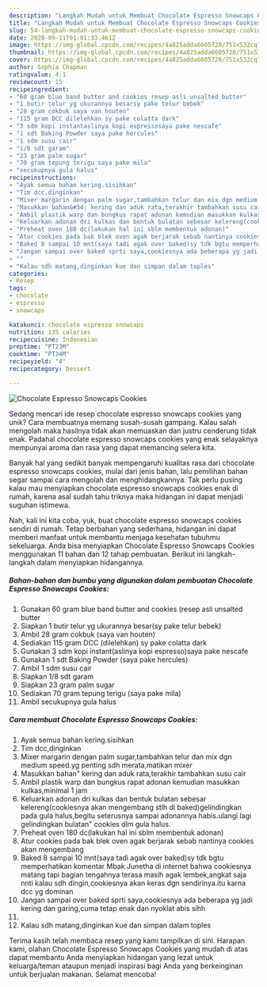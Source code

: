 ```yaml
---
description: "Langkah Mudah untuk Membuat Chocolate Espresso Snowcaps Cookies, Enak Banget"
title: "Langkah Mudah untuk Membuat Chocolate Espresso Snowcaps Cookies, Enak Banget"
slug: 54-langkah-mudah-untuk-membuat-chocolate-espresso-snowcaps-cookies-enak-banget
date: 2020-09-11T01:01:33.461Z
image: https://img-global.cpcdn.com/recipes/4a825adda6605720/751x532cq70/chocolate-espresso-snowcaps-cookies-foto-resep-utama.jpg
thumbnail: https://img-global.cpcdn.com/recipes/4a825adda6605720/751x532cq70/chocolate-espresso-snowcaps-cookies-foto-resep-utama.jpg
cover: https://img-global.cpcdn.com/recipes/4a825adda6605720/751x532cq70/chocolate-espresso-snowcaps-cookies-foto-resep-utama.jpg
author: Sophia Chapman
ratingvalue: 4.1
reviewcount: 15
recipeingredient:
- "60 gram blue band butter and cookies resep asli unsalted butter"
- "1 butir telur yg ukurannya besarsy pake telur bebek"
- "28 gram cokbuk saya van houten"
- "115 gram DCC dilelehkan sy pake colatta dark"
- "3 sdm kopi instantaslinya kopi espressosaya pake nescafe"
- "1 sdt Baking Powder saya pake hercules"
- "1 sdm susu cair"
- "1/8 sdt garam"
- "23 gram palm sugar"
- "70 gram tepung terigu saya pake mila"
- "secukupnya gula halus"
recipeinstructions:
- "Ayak semua bahan kering.sisihkan"
- "Tim dcc,dinginkan"
- "Mixer margarin dengan palm sugar,tambahkan telur dan mix dgn medium speed.yg penting sdh merata,matikan mixer"
- "Masukkan bahan&#34; kering dan aduk rata,terakhir tambahkan susu cair"
- "Ambil plastik warp dan bungkus rapat adonan kemudian masukkan kulkas,minimal 1 jam"
- "Keluarkan adonan dri kulkas dan bentuk bulatan sebesar kelereng(cookiesnya akan mengembang stlh di baked)gelindingkan pada gula halus,begitu seterusnya sampai adonannya habis.ulangi lagi gelindingkan bulatan&#34; cookies dlm gula halus."
- "Preheat oven 180 dc(lakukan hal ini sblm membentuk adonan)"
- "Atur cookies pada bak blek oven agak berjarak sebab nantinya cookies akan mengembang"
- "Baked 8 sampai 10 mnt(saya tadi agak over baked)sy tdk bgtu memperhatikan komentar Mbak Junetha di internet bahwa cookiesnya matang tapi bagian tengahnya terasa masih agak lembek,angkat saja nnti kalau sdh dingin,cookiesnya akan keras dgn sendirinya.itu karna dcc yg dominan"
- "Jangan sampai over baked sprti saya,cookiesnya ada beberapa yg jadi kering dan garing,cuma tetap enak dan nyoklat abis sihh"
- ""
- "Kalau sdh matang,dinginkan kue dan simpan dalam toples"
categories:
- Resep
tags:
- chocolate
- espresso
- snowcaps

katakunci: chocolate espresso snowcaps 
nutrition: 135 calories
recipecuisine: Indonesian
preptime: "PT23M"
cooktime: "PT34M"
recipeyield: "4"
recipecategory: Dessert

---
```



![Chocolate Espresso Snowcaps Cookies](https://img-global.cpcdn.com/recipes/4a825adda6605720/751x532cq70/chocolate-espresso-snowcaps-cookies-foto-resep-utama.jpg)

Sedang mencari ide resep chocolate espresso snowcaps cookies yang unik? Cara membuatnya memang susah-susah gampang. Kalau salah mengolah maka hasilnya tidak akan memuaskan dan justru cenderung tidak enak. Padahal chocolate espresso snowcaps cookies yang enak selayaknya mempunyai aroma dan rasa yang dapat memancing selera kita.



Banyak hal yang sedikit banyak mempengaruhi kualitas rasa dari chocolate espresso snowcaps cookies, mulai dari jenis bahan, lalu pemilihan bahan segar sampai cara mengolah dan menghidangkannya. Tak perlu pusing kalau mau menyiapkan chocolate espresso snowcaps cookies enak di rumah, karena asal sudah tahu triknya maka hidangan ini dapat menjadi suguhan istimewa.


Nah, kali ini kita coba, yuk, buat chocolate espresso snowcaps cookies sendiri di rumah. Tetap berbahan yang sederhana, hidangan ini dapat memberi manfaat untuk membantu menjaga kesehatan tubuhmu sekeluarga. Anda bisa menyiapkan Chocolate Espresso Snowcaps Cookies menggunakan 11 bahan dan 12 tahap pembuatan. Berikut ini langkah-langkah dalam menyiapkan hidangannya.

<!--inarticleads1-->

##### Bahan-bahan dan bumbu yang digunakan dalam pembuatan Chocolate Espresso Snowcaps Cookies:

1. Gunakan 60 gram blue band butter and cookies (resep asli unsalted butter
1. Siapkan 1 butir telur yg ukurannya besar(sy pake telur bebek)
1. Ambil 28 gram cokbuk (saya van houten)
1. Sediakan 115 gram DCC (dilelehkan) sy pake colatta dark
1. Gunakan 3 sdm kopi instant(aslinya kopi espresso)saya pake nescafe
1. Gunakan 1 sdt Baking Powder (saya pake hercules)
1. Ambil 1 sdm susu cair
1. Siapkan 1/8 sdt garam
1. Siapkan 23 gram palm sugar
1. Sediakan 70 gram tepung terigu (saya pake mila)
1. Ambil secukupnya gula halus




<!--inarticleads2-->

##### Cara membuat Chocolate Espresso Snowcaps Cookies:

1. Ayak semua bahan kering.sisihkan
1. Tim dcc,dinginkan
1. Mixer margarin dengan palm sugar,tambahkan telur dan mix dgn medium speed.yg penting sdh merata,matikan mixer
1. Masukkan bahan&#34; kering dan aduk rata,terakhir tambahkan susu cair
1. Ambil plastik warp dan bungkus rapat adonan kemudian masukkan kulkas,minimal 1 jam
1. Keluarkan adonan dri kulkas dan bentuk bulatan sebesar kelereng(cookiesnya akan mengembang stlh di baked)gelindingkan pada gula halus,begitu seterusnya sampai adonannya habis.ulangi lagi gelindingkan bulatan&#34; cookies dlm gula halus.
1. Preheat oven 180 dc(lakukan hal ini sblm membentuk adonan)
1. Atur cookies pada bak blek oven agak berjarak sebab nantinya cookies akan mengembang
1. Baked 8 sampai 10 mnt(saya tadi agak over baked)sy tdk bgtu memperhatikan komentar Mbak Junetha di internet bahwa cookiesnya matang tapi bagian tengahnya terasa masih agak lembek,angkat saja nnti kalau sdh dingin,cookiesnya akan keras dgn sendirinya.itu karna dcc yg dominan
1. Jangan sampai over baked sprti saya,cookiesnya ada beberapa yg jadi kering dan garing,cuma tetap enak dan nyoklat abis sihh
1. 
1. Kalau sdh matang,dinginkan kue dan simpan dalam toples




Terima kasih telah membaca resep yang kami tampilkan di sini. Harapan kami, olahan Chocolate Espresso Snowcaps Cookies yang mudah di atas dapat membantu Anda menyiapkan hidangan yang lezat untuk keluarga/teman ataupun menjadi inspirasi bagi Anda yang berkeinginan untuk berjualan makanan. Selamat mencoba!
